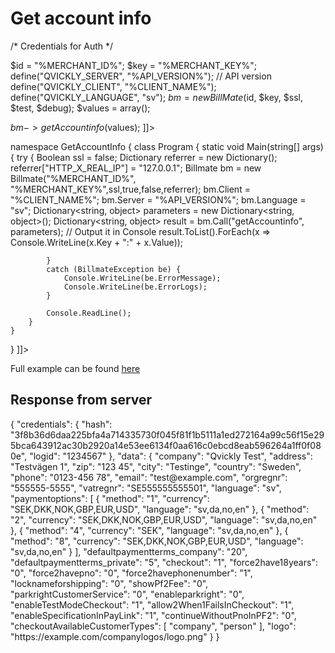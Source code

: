 # Get account info

<tabs>
    <tab title="%code-json%">
<code-block lang="JSON">
<![CDATA[
{
    "credentials": {
        "id": "%MERCHANT_ID%",
        "hash": "3601ec7c5b97fafc35ed8084e3e299710a8aa8bcb44fa6669909482b39ccad486ee05e43f5e5ecbafed7e783421e5c9cdb455aeed7fe16facf212ae9871780e0",
        "version": "%API_VERSION%",
        "client": "%CLIENT_NAME%",
        "language": "sv",
        "time": 1714838585.980936
    },
    "data": {
        "dummyData": 1714838585980861000
    },
    "function": "getAccountinfo"
}
]]>
</code-block>
    </tab>

  <tab title="%code-phplegacy%">
<code-block lang="PHP">
<![CDATA[
<?php
$test = true;
$ssl = true;
$debug = false;

/* Credentials for Auth */

$id = "%MERCHANT_ID%";
$key = "%MERCHANT_KEY%";
define("QVICKLY_SERVER", "%API_VERSION%"); // API version
define("QVICKLY_CLIENT", "%CLIENT_NAME%");
define("QVICKLY_LANGUAGE", "sv");
$bm = new BillMate($id, $key, $ssl, $test, $debug);
$values = array();

$bm->getAccountinfo($values);
]]>
</code-block>
  </tab>
  <tab title="%code-php%">
<code-block lang="PHP">
<![CDATA[
// Work in progress
]]>
</code-block>
  </tab>
  <tab title="%code-csharp%">
<code-block lang="c#">
<![CDATA[
using System;
using System.Collections.Generic;
using System.Linq;
using System.Text;
using BillmateAPI;

namespace GetAccountInfo
{
    class Program
    {
        static void Main(string[] args)
        {
            try
            {
                Boolean ssl = false;
                Dictionary referrer = new Dictionary();
                referrer["HTTP_X_REAL_IP"] = "127.0.0.1";
                Billmate bm = new Billmate("%MERCHANT_ID%", "%MERCHANT_KEY%",ssl,true,false,referrer);
                bm.Client = "%CLIENT_NAME%";
                bm.Server = "%API_VERSION%";
                bm.Language = "sv";
                Dictionary<string, object> parameters = new Dictionary<string, object>();
                Dictionary<string, object> result = bm.Call("getAccountinfo", parameters);
                // Output it in Console
                result.ToList().ForEach(x => Console.WriteLine(x.Key + ":" + x.Value));

            }
            catch (BillmateException be) {
                Console.WriteLine(be.ErrorMessage);
                Console.WriteLine(be.ErrorLogs);
            }

            Console.ReadLine();
        }
    }
}
]]>
</code-block>
  </tab>
  <tab title="%code-python%">
<code-block lang="Python">
<![CDATA[
from PaymentAPI import PaymentAPI

# Create a PaymentAPI object
api = PaymentAPI(eid, secret)
account = api.call(function="getAccountinfo")
print(json.dumps(account, indent=4))
]]>
</code-block>

Full example can be found [here](https://github.com/Billmate/QvicklyAPISamples/blob/main/Python/examples/PaymentAPI/getAccountInfo.py)

  </tab>
</tabs>

## Response from server
<code-block lang="JSON">
{
    "credentials": {
        "hash": "3f8b36d6daa225bfa4a714335730f045f81f1b5111a1ed272164a99c56f15e295bca643912ac30b2920a14e53ee6134f0aa616c0ebcd8eab596264a1ff0f080e",
        "logid": "1234567"
    },
    "data": {
        "company": "Qvickly Test",
        "address": "Testvägen 1",
        "zip": "123 45",
        "city": "Testinge",
        "country": "Sweden",
        "phone": "0123-456 78",
        "email": "test@example.com",
        "orgregnr": "555555-5555",
        "vatregnr": "SE555555555501",
        "language": "sv",
        "paymentoptions": [
            {
                "method": "1",
                "currency": "SEK,DKK,NOK,GBP,EUR,USD",
                "language": "sv,da,no,en"
            },
            {
                "method": "2",
                "currency": "SEK,DKK,NOK,GBP,EUR,USD",
                "language": "sv,da,no,en"
            },
            {
                "method": "4",
                "currency": "SEK",
                "language": "sv,da,no,en"
            },
            {
                "method": "8",
                "currency": "SEK,DKK,NOK,GBP,EUR,USD",
                "language": "sv,da,no,en"
            }
        ],
        "defaultpaymentterms_company": "20",
        "defaultpaymentterms_private": "5",
        "checkout": "1",
        "force2have18years": "0",
        "force2havepno": "0",
        "force2havephonenumber": "1",
        "locknameforshipping": "0",
        "showPf2Fee": "0",
        "parkrightCustomerService": "0",
        "enableparkright": "0",
        "enableTestModeCheckout": "1",
        "allow2When1FailsInCheckout": "1",
        "enableSpecificationInPayLink": "1",
        "continueWithoutPnoInPF2": "0",
        "checkoutAvailableCustomerTypes": [
            "company",
            "person"
        ],
        "logo": "https://example.com/companylogos/logo.png"
    }
}
</code-block>

<include from="Snippets-Examples.md" element-id="snippet-footer"></include>